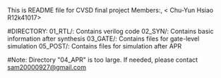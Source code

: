 This is README file for CVSD final project
Members:<Min-Hsin Liu r12943106>, < Chu-Yun Hsiao R12k41017>

#DIRECTORY:
01_RTL/: Contains verilog code
02_SYN/: Contains basic information after synthesis
03_GATE/: Contains files for gate-level simulation
05_POST/: Contains files for simulation after APR

#Note: 
Directory "04_APR" is too large. If needed, please contact sam20000927@gmail.com

